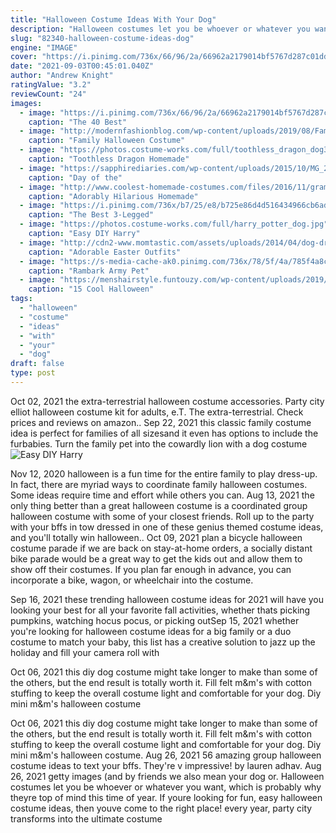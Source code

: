 ```yaml
---
title: "Halloween Costume Ideas With Your Dog"
description: "Halloween costumes let you be whoever or whatever you want, which is probably why theyre top of mind this time of year. If youre looking for fun, easy halloween costume ideas, then youve come to the right place! every year, party city transforms into the ultimate costume"
slug: "82340-halloween-costume-ideas-dog"
engine: "IMAGE"
cover: "https://i.pinimg.com/736x/66/96/2a/66962a2179014bf5767d287c01dd9d67--costume-ideas-dog-costumes.jpg"
date: "2021-09-03T00:45:01.040Z"
author: "Andrew Knight"
ratingValue: "3.2"
reviewCount: "24"
images:
  - image: "https://i.pinimg.com/736x/66/96/2a/66962a2179014bf5767d287c01dd9d67--costume-ideas-dog-costumes.jpg"
    caption: "The 40 Best"
  - image: "http://modernfashionblog.com/wp-content/uploads/2019/08/Family-Halloween-Costume-Ideas-2019-11.jpg"
    caption: "Family Halloween Costume"
  - image: "https://photos.costume-works.com/full/toothless_dragon_dog3.jpg"
    caption: "Toothless Dragon Homemade"
  - image: "https://sapphirediaries.com/wp-content/uploads/2015/10/MG_2870.jpg"
    caption: "Day of the"
  - image: "http://www.coolest-homemade-costumes.com/files/2016/11/grammy-turns-two-153876-e1500461281538.jpg"
    caption: "Adorably Hilarious Homemade"
  - image: "https://i.pinimg.com/736x/b7/25/e8/b725e86d4d516434966cb6adf7ef23b9--nemo-pet-costumes.jpg"
    caption: "The Best 3-Legged"
  - image: "https://photos.costume-works.com/full/harry_potter_dog.jpg"
    caption: "Easy DIY Harry"
  - image: "http://cdn2-www.momtastic.com/assets/uploads/2014/04/dog-dressed-as-a-sheep-costume.jpg"
    caption: "Adorable Easter Outfits"
  - image: "https://s-media-cache-ak0.pinimg.com/736x/78/5f/4a/785f4a8cf848f0cbf9860e4acefebe8b--pet-halloween-costumes-animal-costumes.jpg"
    caption: "Rambark Army Pet"
  - image: "https://menshairstyle.funtouzy.com/wp-content/uploads/2019/09/The-day-of-the-dead-halloween-makeup-for-men-09.jpg"
    caption: "15 Cool Halloween"
tags:
  - "halloween"
  - "costume"
  - "ideas"
  - "with"
  - "your"
  - "dog"
draft: false
type: post
---
```


Oct 02, 2021 the extra-terrestrial halloween costume accessories. Party city elliot halloween costume kit for adults, e.T. The extra-terrestrial. Check prices and reviews on amazon.. Sep 22, 2021 this classic family costume idea is perfect for families of all sizesand it even has options to include the furbabies. Turn the family pet into the cowardly lion with a dog costume
![Easy DIY Harry](https://photos.costume-works.com/full/harry_potter_dog.jpg "Easy DIY Harry")

Nov 12, 2020 halloween is a fun time for the entire family to play dress-up. In fact, there are myriad ways to coordinate family halloween costumes. Some ideas require time and effort while others you can. Aug 13, 2021 the only thing better than a great halloween costume is a coordinated group halloween costume with some of your closest friends. Roll up to the party with your bffs in tow dressed in one of these genius themed costume ideas, and you&#39;ll totally win halloween.. Oct 09, 2021 plan a bicycle halloween costume parade if we are back on stay-at-home orders, a socially distant bike parade would be a great way to get the kids out and allow them to show off their costumes. If you plan far enough in advance, you can incorporate a bike, wagon, or wheelchair into the costume.
<!--inArticleAds-->

<!--galleryOne-->

Sep 16, 2021 these trending halloween costume ideas for 2021 will have you looking your best for all your favorite fall activities, whether thats picking pumpkins, watching hocus pocus, or picking outSep 15, 2021 whether you're looking for halloween costume ideas for a big family or a duo costume to match your baby, this list has a creative solution to jazz up the holiday and fill your camera roll with
<!--inArticleAds-->

<!--galleryTwo-->

Oct 06, 2021 this diy dog costume might take longer to make than some of the others, but the end result is totally worth it. Fill felt m&m's with cotton stuffing to keep the overall costume light and comfortable for your dog. Diy mini m&m's halloween costume
<!--galleryThree-->

Oct 06, 2021 this diy dog costume might take longer to make than some of the others, but the end result is totally worth it. Fill felt m&m's with cotton stuffing to keep the overall costume light and comfortable for your dog. Diy mini m&m's halloween costume. Aug 26, 2021 56 amazing group halloween costume ideas to text your bffs. They're v impressive! by lauren adhav. Aug 26, 2021 getty images  (and by friends we also mean your dog or. Halloween costumes let you be whoever or whatever you want, which is probably why theyre top of mind this time of year. If youre looking for fun, easy halloween costume ideas, then youve come to the right place! every year, party city transforms into the ultimate costume